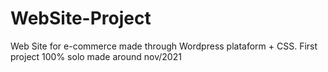 # WebSite-Project
Web Site for e-commerce made through Wordpress plataform + CSS. First project 100% solo made around nov/2021
